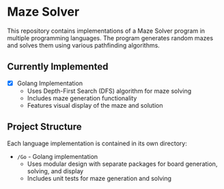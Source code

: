 # Maze Solver

This repository contains implementations of a Maze Solver program in multiple programming languages. The program generates random mazes and solves them using various pathfinding algorithms.

## Currently Implemented

- [x] Golang Implementation
  - Uses Depth-First Search (DFS) algorithm for maze solving
  - Includes maze generation functionality
  - Features visual display of the maze and solution

## Project Structure

Each language implementation is contained in its own directory:

- `/Go` - Golang implementation
  - Uses modular design with separate packages for board generation, solving, and display
  - Includes unit tests for maze generation and solving
